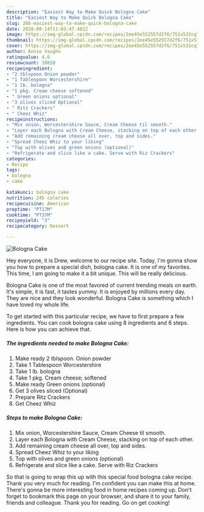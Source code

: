 ```yaml
---
description: "Easiest Way to Make Quick Bologna Cake"
title: "Easiest Way to Make Quick Bologna Cake"
slug: 266-easiest-way-to-make-quick-bologna-cake
date: 2020-08-14T11:03:47.401Z
image: https://img-global.cpcdn.com/recipes/2ee45e552557d2f6/751x532cq70/bologna-cake-recipe-main-photo.jpg
thumbnail: https://img-global.cpcdn.com/recipes/2ee45e552557d2f6/751x532cq70/bologna-cake-recipe-main-photo.jpg
cover: https://img-global.cpcdn.com/recipes/2ee45e552557d2f6/751x532cq70/bologna-cake-recipe-main-photo.jpg
author: Annie Vaughn
ratingvalue: 4.6
reviewcount: 39850
recipeingredient:
- "2 tblspoon Onion powder"
- "1 Tablespoon Worcestershire"
- "1 lb. bologna"
- "1 pkg. Cream cheese softened"
- " Green onions optional"
- "3 olives sliced Optional"
- " Ritz Crackers"
- " Cheez Whiz"
recipeinstructions:
- "Mix onion, Worcestershire Sauce, Cream Cheese til smooth."
- "Layer each Bologna with Cream Cheese, stacking on top of each other."
- "Add remaining cream cheese all over, top and sides."
- "Spread Cheez Whiz to your liking"
- "Top with olives and green onions (optional)"
- "Refrigerate and slice like a cake. Serve with Riz Crackers"
categories:
- Recipe
tags:
- bologna
- cake

katakunci: bologna cake 
nutrition: 245 calories
recipecuisine: American
preptime: "PT17M"
cooktime: "PT37M"
recipeyield: "3"
recipecategory: Dessert

---
```



![Bologna Cake](https://img-global.cpcdn.com/recipes/2ee45e552557d2f6/751x532cq70/bologna-cake-recipe-main-photo.jpg)

Hey everyone, it is Drew, welcome to our recipe site. Today, I'm gonna show you how to prepare a special dish, bologna cake. It is one of my favorites. This time, I am going to make it a bit unique. This will be really delicious.



Bologna Cake is one of the most favored of current trending meals on earth. It's simple, it is fast, it tastes yummy. It is enjoyed by millions every day. They are nice and they look wonderful. Bologna Cake is something which I have loved my whole life.


To get started with this particular recipe, we have to first prepare a few ingredients. You can cook bologna cake using 8 ingredients and 6 steps. Here is how you can achieve that.

<!--inarticleads1-->

##### The ingredients needed to make Bologna Cake:

1. Make ready 2 tblspoon. Onion powder
1. Take 1 Tablespoon Worcestershire
1. Take 1 lb. bologna
1. Take 1 pkg. Cream cheese; softened
1. Make ready  Green onions (optional)
1. Get 3 olives sliced (Optional)
1. Prepare  Ritz Crackers
1. Get  Cheez Whiz




<!--inarticleads2-->

##### Steps to make Bologna Cake:

1. Mix onion, Worcestershire Sauce, Cream Cheese til smooth.
1. Layer each Bologna with Cream Cheese, stacking on top of each other.
1. Add remaining cream cheese all over, top and sides.
1. Spread Cheez Whiz to your liking
1. Top with olives and green onions (optional)
1. Refrigerate and slice like a cake. Serve with Riz Crackers




So that is going to wrap this up with this special food bologna cake recipe. Thank you very much for reading. I'm confident you can make this at home. There's gonna be more interesting food in home recipes coming up. Don't forget to bookmark this page on your browser, and share it to your family, friends and colleague. Thank you for reading. Go on get cooking!
